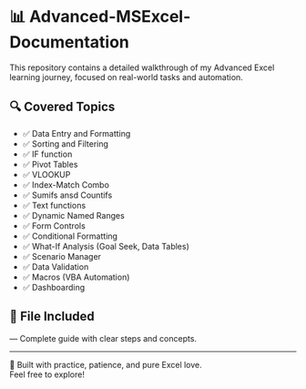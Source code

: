 # 📊 Advanced-MSExcel-Documentation
This repository contains a detailed walkthrough of my Advanced Excel learning journey, focused on real-world tasks and automation.

## 🔍 Covered Topics

- ✅ Data Entry and Formatting
- ✅ Sorting and Filtering
- ✅ IF function
- ✅ Pivot Tables
- ✅ VLOOKUP
- ✅ Index-Match Combo
- ✅ Sumifs ansd Countifs
- ✅ Text functions
- ✅ Dynamic Named Ranges
- ✅ Form Controls 
- ✅ Conditional Formatting  
- ✅ What-If Analysis (Goal Seek, Data Tables)  
- ✅ Scenario Manager  
- ✅ Data Validation  
- ✅ Macros (VBA Automation)  
- ✅ Dashboarding

## 📄 File Included
— Complete guide with clear steps and concepts.

---

🧠 Built with practice, patience, and pure Excel love.  
Feel free to explore!

